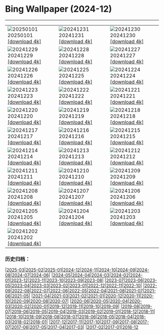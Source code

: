 # Bing Wallpaper (2024-12)
**************

<table><tr><td><img class="wallpaper" src="https://www.bing.com/th?id=OHR.Hogmanay2024_EN-GB1967612260_1920x1080.jpg" alt="20250101"> 20250101 <a class="wallpaper_link" href="https://www.bing.com/th?id=OHR.Hogmanay2024_EN-GB1967612260_UHD.jpg">[download 4k]</a></td><td><img class="wallpaper" src="https://www.bing.com/th?id=OHR.MountFieldNP_EN-GB1514220907_1920x1080.jpg" alt="20241231"> 20241231 <a class="wallpaper_link" href="https://www.bing.com/th?id=OHR.MountFieldNP_EN-GB1514220907_UHD.jpg">[download 4k]</a></td><td><img class="wallpaper" src="https://www.bing.com/th?id=OHR.BorobudurBells_EN-GB3331651821_1920x1080.jpg" alt="20241230"> 20241230 <a class="wallpaper_link" href="https://www.bing.com/th?id=OHR.BorobudurBells_EN-GB3331651821_UHD.jpg">[download 4k]</a></td></tr><tr><td><img class="wallpaper" src="https://www.bing.com/th?id=OHR.CoralTurtle_EN-GB3087704851_1920x1080.jpg" alt="20241229"> 20241229 <a class="wallpaper_link" href="https://www.bing.com/th?id=OHR.CoralTurtle_EN-GB3087704851_UHD.jpg">[download 4k]</a></td><td><img class="wallpaper" src="https://www.bing.com/th?id=OHR.LakeBledSnow_EN-GB9064661612_1920x1080.jpg" alt="20241228"> 20241228 <a class="wallpaper_link" href="https://www.bing.com/th?id=OHR.LakeBledSnow_EN-GB9064661612_UHD.jpg">[download 4k]</a></td><td><img class="wallpaper" src="https://www.bing.com/th?id=OHR.MouseholeXmas_EN-GB9459656621_1920x1080.jpg" alt="20241227"> 20241227 <a class="wallpaper_link" href="https://www.bing.com/th?id=OHR.MouseholeXmas_EN-GB9459656621_UHD.jpg">[download 4k]</a></td></tr><tr><td><img class="wallpaper" src="https://www.bing.com/th?id=OHR.ReindeerTrio_EN-GB9048626587_1920x1080.jpg" alt="20241226"> 20241226 <a class="wallpaper_link" href="https://www.bing.com/th?id=OHR.ReindeerTrio_EN-GB9048626587_UHD.jpg">[download 4k]</a></td><td><img class="wallpaper" src="https://www.bing.com/th?id=OHR.SantaSnowglobe_EN-GB8850390897_1920x1080.jpg" alt="20241225"> 20241225 <a class="wallpaper_link" href="https://www.bing.com/th?id=OHR.SantaSnowglobe_EN-GB8850390897_UHD.jpg">[download 4k]</a></td><td><img class="wallpaper" src="https://www.bing.com/th?id=OHR.FestivusCranes_EN-GB8631404413_1920x1080.jpg" alt="20241224"> 20241224 <a class="wallpaper_link" href="https://www.bing.com/th?id=OHR.FestivusCranes_EN-GB8631404413_UHD.jpg">[download 4k]</a></td></tr><tr><td><img class="wallpaper" src="https://www.bing.com/th?id=OHR.CrystalPier_EN-GB6658264823_1920x1080.jpg" alt="20241223"> 20241223 <a class="wallpaper_link" href="https://www.bing.com/th?id=OHR.CrystalPier_EN-GB6658264823_UHD.jpg">[download 4k]</a></td><td><img class="wallpaper" src="https://www.bing.com/th?id=OHR.BurningOfTheClocks2024_EN-GB6475088295_1920x1080.jpg" alt="20241222"> 20241222 <a class="wallpaper_link" href="https://www.bing.com/th?id=OHR.BurningOfTheClocks2024_EN-GB6475088295_UHD.jpg">[download 4k]</a></td><td><img class="wallpaper" src="https://www.bing.com/th?id=OHR.SantaClausVillage_EN-GB5411562669_1920x1080.jpg" alt="20241221"> 20241221 <a class="wallpaper_link" href="https://www.bing.com/th?id=OHR.SantaClausVillage_EN-GB5411562669_UHD.jpg">[download 4k]</a></td></tr><tr><td><img class="wallpaper" src="https://www.bing.com/th?id=OHR.SibiuRomania_EN-GB6095129735_1920x1080.jpg" alt="20241220"> 20241220 <a class="wallpaper_link" href="https://www.bing.com/th?id=OHR.SibiuRomania_EN-GB6095129735_UHD.jpg">[download 4k]</a></td><td><img class="wallpaper" src="https://www.bing.com/th?id=OHR.NutcrackerBallet_EN-GB4363189142_1920x1080.jpg" alt="20241219"> 20241219 <a class="wallpaper_link" href="https://www.bing.com/th?id=OHR.NutcrackerBallet_EN-GB4363189142_UHD.jpg">[download 4k]</a></td><td><img class="wallpaper" src="https://www.bing.com/th?id=OHR.ReinefjordenNorway_EN-GB7665717824_1920x1080.jpg" alt="20241218"> 20241218 <a class="wallpaper_link" href="https://www.bing.com/th?id=OHR.ReinefjordenNorway_EN-GB7665717824_UHD.jpg">[download 4k]</a></td></tr><tr><td><img class="wallpaper" src="https://www.bing.com/th?id=OHR.SalzburgSnow_EN-GB5350086810_1920x1080.jpg" alt="20241217"> 20241217 <a class="wallpaper_link" href="https://www.bing.com/th?id=OHR.SalzburgSnow_EN-GB5350086810_UHD.jpg">[download 4k]</a></td><td><img class="wallpaper" src="https://www.bing.com/th?id=OHR.MisurinaLake_EN-GB5184581408_1920x1080.jpg" alt="20241216"> 20241216 <a class="wallpaper_link" href="https://www.bing.com/th?id=OHR.MisurinaLake_EN-GB5184581408_UHD.jpg">[download 4k]</a></td><td><img class="wallpaper" src="https://www.bing.com/th?id=OHR.NorthernHawkOwl_EN-GB5538150484_1920x1080.jpg" alt="20241215"> 20241215 <a class="wallpaper_link" href="https://www.bing.com/th?id=OHR.NorthernHawkOwl_EN-GB5538150484_UHD.jpg">[download 4k]</a></td></tr><tr><td><img class="wallpaper" src="https://www.bing.com/th?id=OHR.ChristmasBudapest_EN-GB5094460199_1920x1080.jpg" alt="20241214"> 20241214 <a class="wallpaper_link" href="https://www.bing.com/th?id=OHR.ChristmasBudapest_EN-GB5094460199_UHD.jpg">[download 4k]</a></td><td><img class="wallpaper" src="https://www.bing.com/th?id=OHR.WildPoinsettia_EN-GB5028659817_1920x1080.jpg" alt="20241213"> 20241213 <a class="wallpaper_link" href="https://www.bing.com/th?id=OHR.WildPoinsettia_EN-GB5028659817_UHD.jpg">[download 4k]</a></td><td><img class="wallpaper" src="https://www.bing.com/th?id=OHR.DolomitesSky_EN-GB4868872493_1920x1080.jpg" alt="20241212"> 20241212 <a class="wallpaper_link" href="https://www.bing.com/th?id=OHR.DolomitesSky_EN-GB4868872493_UHD.jpg">[download 4k]</a></td></tr><tr><td><img class="wallpaper" src="https://www.bing.com/th?id=OHR.CornwallSnow_EN-GB4665693943_1920x1080.jpg" alt="20241211"> 20241211 <a class="wallpaper_link" href="https://www.bing.com/th?id=OHR.CornwallSnow_EN-GB4665693943_UHD.jpg">[download 4k]</a></td><td><img class="wallpaper" src="https://www.bing.com/th?id=OHR.GuanacosChile_EN-GB4439006560_1920x1080.jpg" alt="20241210"> 20241210 <a class="wallpaper_link" href="https://www.bing.com/th?id=OHR.GuanacosChile_EN-GB4439006560_UHD.jpg">[download 4k]</a></td><td><img class="wallpaper" src="https://www.bing.com/th?id=OHR.ReopeningNotreDame_EN-GB4181670261_1920x1080.jpg" alt="20241209"> 20241209 <a class="wallpaper_link" href="https://www.bing.com/th?id=OHR.ReopeningNotreDame_EN-GB4181670261_UHD.jpg">[download 4k]</a></td></tr><tr><td><img class="wallpaper" src="https://www.bing.com/th?id=OHR.Stonehenge2024_EN-GB3942393785_1920x1080.jpg" alt="20241208"> 20241208 <a class="wallpaper_link" href="https://www.bing.com/th?id=OHR.Stonehenge2024_EN-GB3942393785_UHD.jpg">[download 4k]</a></td><td><img class="wallpaper" src="https://www.bing.com/th?id=OHR.HelsinkiDusk_EN-GB3167240327_1920x1080.jpg" alt="20241207"> 20241207 <a class="wallpaper_link" href="https://www.bing.com/th?id=OHR.HelsinkiDusk_EN-GB3167240327_UHD.jpg">[download 4k]</a></td><td><img class="wallpaper" src="https://www.bing.com/th?id=OHR.MonoTufa_EN-GB2751110672_1920x1080.jpg" alt="20241206"> 20241206 <a class="wallpaper_link" href="https://www.bing.com/th?id=OHR.MonoTufa_EN-GB2751110672_UHD.jpg">[download 4k]</a></td></tr><tr><td><img class="wallpaper" src="https://www.bing.com/th?id=OHR.RhinosKenya_EN-GB8677567554_1920x1080.jpg" alt="20241205"> 20241205 <a class="wallpaper_link" href="https://www.bing.com/th?id=OHR.RhinosKenya_EN-GB8677567554_UHD.jpg">[download 4k]</a></td><td><img class="wallpaper" src="https://www.bing.com/th?id=OHR.JaipurFort_EN-GB1927902015_1920x1080.jpg" alt="20241204"> 20241204 <a class="wallpaper_link" href="https://www.bing.com/th?id=OHR.JaipurFort_EN-GB1927902015_UHD.jpg">[download 4k]</a></td><td><img class="wallpaper" src="https://www.bing.com/th?id=OHR.SnowMoose_EN-GB9676288027_1920x1080.jpg" alt="20241203"> 20241203 <a class="wallpaper_link" href="https://www.bing.com/th?id=OHR.SnowMoose_EN-GB9676288027_UHD.jpg">[download 4k]</a></td></tr><tr><td><img class="wallpaper" src="https://www.bing.com/th?id=OHR.IcebergsAntarctica_EN-GB9447266279_1920x1080.jpg" alt="20241202"> 20241202 <a class="wallpaper_link" href="https://www.bing.com/th?id=OHR.IcebergsAntarctica_EN-GB9447266279_UHD.jpg">[download 4k]</a></td><td></td><td></td></tr></table>

### 历史归档：

|[2025-03](/../2025-03/2025-03.md)|[2025-02](/../2025-02/2025-02.md)|[2025-01](/../2025-01/2025-01.md)|[2024-12](/2024-12.md)|[2024-11](/../2024-11/2024-11.md)|[2024-10](/../2024-10/2024-10.md)|[2024-09](/../2024-09/2024-09.md)|[2024-08](/../2024-08/2024-08.md)|[2024-07](/../2024-07/2024-07.md)|[2024-06](/../2024-06/2024-06.md)|
|[2024-05](/../2024-05/2024-05.md)|[2024-04](/../2024-04/2024-04.md)|[2024-03](/../2024-03/2024-03.md)|[2024-02](/../2024-02/2024-02.md)|[2024-01](/../2024-01/2024-01.md)|[2023-12](/../2023-12/2023-12.md)|[2023-11](/../2023-11/2023-11.md)|[2023-10](/../2023-10/2023-10.md)|[2023-09](/../2023-09/2023-09.md)|[2023-08](/../2023-08/2023-08.md)|
|[2023-07](/../2023-07/2023-07.md)|[2023-06](/../2023-06/2023-06.md)|[2023-05](/../2023-05/2023-05.md)|[2023-04](/../2023-04/2023-04.md)|[2023-03](/../2023-03/2023-03.md)|[2023-02](/../2023-02/2023-02.md)|[2023-01](/../2023-01/2023-01.md)|[2022-12](/../2022-12/2022-12.md)|[2022-11](/../2022-11/2022-11.md)|[2022-10](/../2022-10/2022-10.md)|
|[2022-09](/../2022-09/2022-09.md)|[2022-08](/../2022-08/2022-08.md)|[2022-07](/../2022-07/2022-07.md)|[2022-06](/../2022-06/2022-06.md)|[2022-05](/../2022-05/2022-05.md)|[2022-04](/../2022-04/2022-04.md)|[2021-08](/../2021-08/2021-08.md)|[2021-07](/../2021-07/2021-07.md)|[2021-06](/../2021-06/2021-06.md)|[2021-05](/../2021-05/2021-05.md)|
|[2021-04](/../2021-04/2021-04.md)|[2021-03](/../2021-03/2021-03.md)|[2021-02](/../2021-02/2021-02.md)|[2021-01](/../2021-01/2021-01.md)|[2020-12](/../2020-12/2020-12.md)|[2020-11](/../2020-11/2020-11.md)|[2020-10](/../2020-10/2020-10.md)|[2020-09](/../2020-09/2020-09.md)|[2020-08](/../2020-08/2020-08.md)|[2020-07](/../2020-07/2020-07.md)|
|[2020-06](/../2020-06/2020-06.md)|[2020-05](/../2020-05/2020-05.md)|[2020-04](/../2020-04/2020-04.md)|[2020-03](/../2020-03/2020-03.md)|[2020-02](/../2020-02/2020-02.md)|[2020-01](/../2020-01/2020-01.md)|[2019-12](/../2019-12/2019-12.md)|[2019-11](/../2019-11/2019-11.md)|[2019-10](/../2019-10/2019-10.md)|[2019-09](/../2019-09/2019-09.md)|
|[2019-08](/../2019-08/2019-08.md)|[2019-07](/../2019-07/2019-07.md)|[2019-06](/../2019-06/2019-06.md)|[2019-05](/../2019-05/2019-05.md)|[2019-04](/../2019-04/2019-04.md)|[2019-03](/../2019-03/2019-03.md)|[2019-02](/../2019-02/2019-02.md)|[2019-01](/../2019-01/2019-01.md)|[2018-12](/../2018-12/2018-12.md)|[2018-11](/../2018-11/2018-11.md)|
|[2018-10](/../2018-10/2018-10.md)|[2018-09](/../2018-09/2018-09.md)|[2018-08](/../2018-08/2018-08.md)|[2018-07](/../2018-07/2018-07.md)|[2018-06](/../2018-06/2018-06.md)|[2018-05](/../2018-05/2018-05.md)|[2018-04](/../2018-04/2018-04.md)|[2018-03](/../2018-03/2018-03.md)|[2018-02](/../2018-02/2018-02.md)|[2018-01](/../2018-01/2018-01.md)|
|[2017-12](/../2017-12/2017-12.md)|[2017-11](/../2017-11/2017-11.md)|[2017-10](/../2017-10/2017-10.md)|[2017-09](/../2017-09/2017-09.md)|[2017-08](/../2017-08/2017-08.md)|[2017-07](/../2017-07/2017-07.md)|[2017-06](/../2017-06/2017-06.md)|[2017-05](/../2017-05/2017-05.md)|[2017-04](/../2017-04/2017-04.md)|[2017-03](/../2017-03/2017-03.md)|
|[2017-02](/../2017-02/2017-02.md)|[2017-01](/../2017-01/2017-01.md)|[2016-12](/../2016-12/2016-12.md)